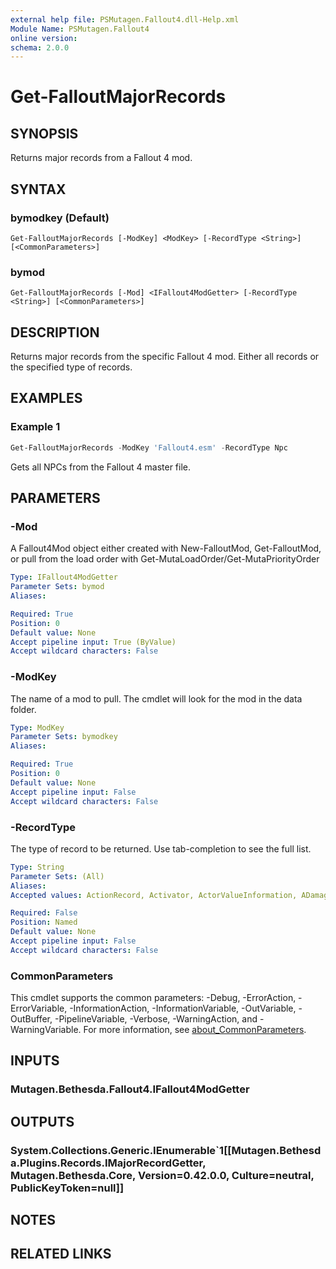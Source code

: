 ```yaml
---
external help file: PSMutagen.Fallout4.dll-Help.xml
Module Name: PSMutagen.Fallout4
online version:
schema: 2.0.0
---
```


# Get-FalloutMajorRecords

## SYNOPSIS
Returns major records from a Fallout 4 mod.

## SYNTAX

### bymodkey (Default)
```
Get-FalloutMajorRecords [-ModKey] <ModKey> [-RecordType <String>] [<CommonParameters>]
```

### bymod
```
Get-FalloutMajorRecords [-Mod] <IFallout4ModGetter> [-RecordType <String>] [<CommonParameters>]
```

## DESCRIPTION
Returns major records from the specific Fallout 4 mod. Either all records or the specified type of records.

## EXAMPLES

### Example 1
```powershell
Get-FalloutMajorRecords -ModKey 'Fallout4.esm' -RecordType Npc
```

Gets all NPCs from the Fallout 4 master file.

## PARAMETERS

### -Mod
A Fallout4Mod object either created with New-FalloutMod, Get-FalloutMod, or pull from the load order with Get-MutaLoadOrder/Get-MutaPriorityOrder

```yaml
Type: IFallout4ModGetter
Parameter Sets: bymod
Aliases:

Required: True
Position: 0
Default value: None
Accept pipeline input: True (ByValue)
Accept wildcard characters: False
```

### -ModKey
The name of a mod to pull. The cmdlet will look for the mod in the data folder.

```yaml
Type: ModKey
Parameter Sets: bymodkey
Aliases:

Required: True
Position: 0
Default value: None
Accept pipeline input: False
Accept wildcard characters: False
```

### -RecordType
The type of record to be returned. Use tab-completion to see the full list.

```yaml
Type: String
Parameter Sets: (All)
Aliases:
Accepted values: ActionRecord, Activator, ActorValueInformation, ADamageType, AddonNode, Ammunition, APlacedTrap, Armor, ArmorAddon, ArtObject, AStoryManagerNode, Book, CameraPath, CameraShot, Cell, Climate, CollisionLayer, ColorRecord, CombatStyle, Container, DialogBranch, DialogResponses, DialogTopic, Door, EffectShader, EncounterZone, EquipType, Explosion, Faction, Furniture, GameSetting, Global, Grass, Hazard, HeadPart, Holotape, IdleAnimation, IdleMarker, ImageSpace, ImageSpaceAdapter, Impact, Ingestible, Ingredient, InstanceNamingRules, Key, Keyword, LeveledItem, LeveledNpc, Light, LoadScreen, Location, MagicEffect, MaterialObject, MaterialSwap, MaterialType, Message, MiscItem, MovableStatic, MusicTrack, MusicType, NavigationMesh, Npc, ObjectEffect, AObjectModification, Package, PackIn, Perk, PlacedNpc, PlacedObject, Projectile, Quest, Race, Region, Relationship, Scene, ShaderParticleGeometry, SoundCategory, SoundDescriptor, SoundOutputModel, Static, StaticCollection, TalkingActivator, Terminal, TextureSet, Transform, Tree, VisualEffect, VoiceType, Water, Weapon, Weather, Worldspace, Zoom, AttractionRule, Component, LocationReferenceType, AnimationSoundTagSet, Class, Debris, FormList, ImpactDataSet, LeveledSpell, Outfit, SoundMarker, AcousticSpace, ReverbParameters, LandscapeTexture, Spell, Footstep, FootstepSet, GodRays, LensFlare, Flora, BodyPartData, MovementType, DualCastData, ConstructibleObject, AimModel, BendableSpline, NavigationMeshInfoMap, LightingTemplate, Layer, ReferenceGroup, Landscape, AnimatedObject, DefaultObjectManager, DefaultObject, DialogView, AssociationType, AudioEffectChain, SoundKeywordMapping, SceneCollection, AudioCategorySnapshot, NavigationMeshObstacleManager, ObjectVisibilityManager

Required: False
Position: Named
Default value: None
Accept pipeline input: False
Accept wildcard characters: False
```

### CommonParameters
This cmdlet supports the common parameters: -Debug, -ErrorAction, -ErrorVariable, -InformationAction, -InformationVariable, -OutVariable, -OutBuffer, -PipelineVariable, -Verbose, -WarningAction, and -WarningVariable. For more information, see [about_CommonParameters](http://go.microsoft.com/fwlink/?LinkID=113216).

## INPUTS

### Mutagen.Bethesda.Fallout4.IFallout4ModGetter

## OUTPUTS

### System.Collections.Generic.IEnumerable`1[[Mutagen.Bethesda.Plugins.Records.IMajorRecordGetter, Mutagen.Bethesda.Core, Version=0.42.0.0, Culture=neutral, PublicKeyToken=null]]

## NOTES

## RELATED LINKS
